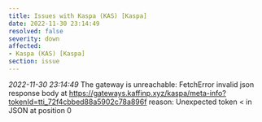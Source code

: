 ```yaml
---
title: Issues with Kaspa (KAS) [Kaspa]
date: 2022-11-30 23:14:49
resolved: false
severity: down
affected:
- Kaspa (KAS) [Kaspa]
section: issue
---
```


*2022-11-30 23:14:49* The gateway is unreachable: FetchError invalid json response body at https://gateways.kaffinp.xyz/kaspa/meta-info?tokenId=tti_72f4cbbed88a5902c78a896f reason: Unexpected token < in JSON at position 0